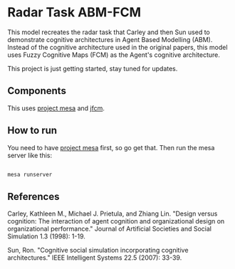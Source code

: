 # Radar Task ABM-FCM

This model recreates the radar task that Carley and then Sun used to demonstrate cognitive architectures in Agent Based Modelling (ABM). Instead of the cognitive architecture used in the original papers, this model uses Fuzzy Cognitive Maps (FCM) as the Agent's cognitive architecture.

This project is just getting started, stay tuned for updates.

## Components

This uses [project mesa](https://github.com/projectmesa/mesa) and [jfcm](https://github.com/megadix/jfcm).

## How to run

You need to have [project mesa](https://github.com/projectmesa/mesa) first, so go get that. Then run the mesa server like this:

```python

mesa runserver

```

## References

Carley, Kathleen M., Michael J. Prietula, and Zhiang Lin. "Design versus cognition: The interaction of agent cognition and organizational design on organizational performance." Journal of Artificial Societies and Social Simulation 1.3 (1998): 1-19.

Sun, Ron. "Cognitive social simulation incorporating cognitive architectures." IEEE Intelligent Systems 22.5 (2007): 33-39.
